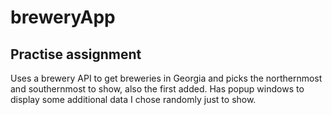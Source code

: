 # breweryApp

## Practise assignment

Uses a brewery API to get breweries in Georgia and picks the northernmost and southernmost to show, also the first added.
Has popup windows to display some additional data I chose randomly just to show.
